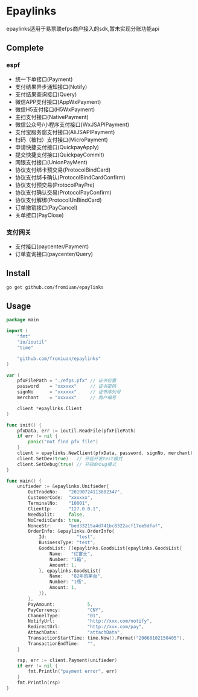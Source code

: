 # Epaylinks
 epaylinks适用于易票联efps商户接入的sdk,暂未实现分账功能api

## Complete

### espf

- 统一下单接口(Payment)
- 支付结果异步通知接口(Notify)
- 支付结果查询接口(Query)
- 微信APP支付接口(AppWxPayment)
- 微信H5支付接口(H5WxPayment)
- 主扫支付接口(NativePayment)
- 微信公众号/小程序支付接口(WxJSAPIPayment)
- 支付宝服务窗支付接口(AliJSAPIPayment)
- 扫码（被扫）支付接口(MicroPayment)
- 申请快捷支付接口(QuickpayApply)
- 提交快捷支付接口(QuickpayCommit)
- 网银支付接口(UnionPayMent)
- 协议支付绑卡预交易(ProtocolBindCard)
- 协议支付绑卡确认(ProtocolBindCardConfirm)
- 协议支付预交易(ProtocolPayPre)
- 协议支付确认交易(ProtocolPayConfirm)
- 协议支付解绑(ProtocolUnBindCard)
- 订单撤销接口(PayCancel)
- 关单接口(PayClose)

### 支付网关

- 支付接口(paycenter/Payment)
- 订单查询接口(paycenter/Query)

## Install

```bash
go get github.com/fromiuan/epaylinks
```

## Usage

```go
package main

import (
	"fmt"
	"io/ioutil"
	"time"

	"github.com/fromiuan/epaylinks"
)

var (
	pfxFilePath = "./efps.pfx" // 证书位置
	password    = "xxxxxx"     // 证书密码
	signNo      = "xxxxxx"     // 证书序列号
	merchant    = "xxxxxx"     // 商户编号

	client *epaylinks.Client
)

func init() {
	pfxData, err := ioutil.ReadFile(pfxFilePath)
	if err != nil {
		panic("not find pfx file")
	}
	client = epaylinks.NewClient(pfxData, password, signNo, merchant)
	client.SetDev(true)   // 开启开发test模式
	client.SetDebug(true) // 开启debug模式
}

func main() {
	unifieder := &epaylinks.Unifieder{
		OutTradeNo:    "20190724113802347",
		CustomerCode:  "xxxxxx",
		TerminalNo:    "10001",
		ClientIp:      "127.0.0.1",
		NeedSplit:     false,
		NoCreditCards: true,
		NonceStr:      "bed33215a4d741bc8322acf17ee5dfaf",
		OrderInfo: &epaylinks.OrderInfo{
			Id:           "test",
			BusinessType: "test",
			GoodsList: []epaylinks.GoodsList{epaylinks.GoodsList{
				Name:   "红富士",
				Number: "1箱",
				Amount: 1,
			}, epaylinks.GoodsList{
				Name:   "82年的茅台",
				Number: "1瓶",
				Amount: 1,
			}},
		},
		PayAmount:            5,
		PayCurrency:          "CNY",
		ChannelType:          "01",
		NotifyUrl:            "http://xxx.com/notify",
		RedirectUrl:          "http://xxx.com/pay",
		AttachData:           "attachData",
		TransactionStartTime: time.Now().Format("20060102150405"),
		TransactionEndTime:   "",
	}

	rsp, err := client.Payment(unifieder)
	if err != nil {
		fmt.Println("payment error", err)
	}
	fmt.Println(rsp)
}
```